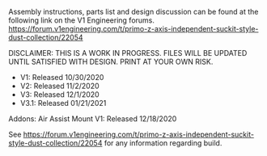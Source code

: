 Assembly instructions, parts list and design discussion can be found at the following link on the V1 Engineering forums.
https://forum.v1engineering.com/t/primo-z-axis-independent-suckit-style-dust-collection/22054

DISCLAIMER: THIS IS A WORK IN PROGRESS. FILES WILL BE UPDATED UNTIL SATISFIED WITH DESIGN. PRINT AT YOUR OWN RISK.

* V1: Released 10/30/2020
* V2: Released 11/2/2020
* V3: Released 12/1/2020
* V3.1: Released 01/21/2021

Addons:
Air Assist Mount V1: Released 12/18/2020

See https://forum.v1engineering.com/t/primo-z-axis-independent-suckit-style-dust-collection/22054 for any information regarding build.

